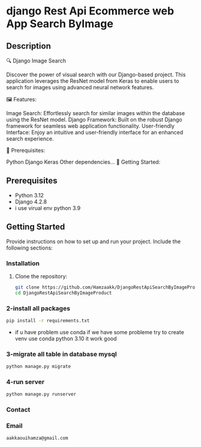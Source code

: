 # django Rest Api Ecommerce web App Search ByImage

## Description
🔍 Django Image Search

Discover the power of visual search with our Django-based project. This application leverages the ResNet model from Keras to enable users to search for images using advanced neural network features.



🖼️ Features:

Image Search: Effortlessly search for similar images within the database using the ResNet model.
Django Framework: Built on the robust Django framework for seamless web application functionality.
User-friendly Interface: Enjoy an intuitive and user-friendly interface for an enhanced search experience.




🔧 Prerequisites:


Python
Django
Keras
Other dependencies...
🚀 Getting Started:

## Prerequisites
- Python 3.12
- Django 4.2.8
- i use virual env python 3.9


## Getting Started
Provide instructions on how to set up and run your project. Include the following sections:

### Installation
1. Clone the repository:
   ```bash
   git clone https://github.com/Hamzaakk/DjangoRestApiSearchByImageProduct.git
   cd DjangoRestApiSearchByImageProduct
### 2-install all packages 
   ```bash
   pip install -r requirements.txt
  ```
- if u have problem use conda 
if we have some probleme try to create venv use conda python 3.10 it work good
### 3-migrate all table in database mysql
```bash
python manage.py migrate
```
### 4-run server
```bash
python manage.py runserver
```


### Contact
### Email
   ```bash
aakkaouihamza@gmail.com
